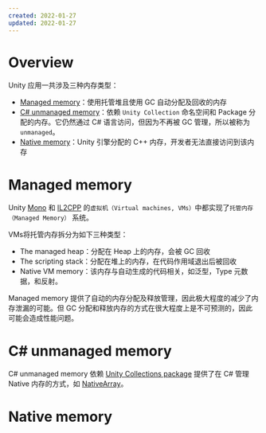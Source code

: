 ```yaml
---
created: 2022-01-27
updated: 2022-01-27
---
```

# Overview

Unity 应用一共涉及三种内存类型：
- [Managed memory](#Managed%20memory)：使用托管堆且使用 GC 自动分配及回收的内存
- [C# unmanaged memory](#C%20unmanaged%20memory)：依赖 `Unity Collection` 命名空间和 Package 分配的内存。它仍然通过 C# 语言访问，但因为不再被 GC 管理，所以被称为 `unmanaged`。
- [Native memory](#Native%20memory)：Unity 引擎分配的 C++ 内存，开发者无法直接访问到该内存


# Managed memory

Unity [Mono](Scripting%20Architecture/Scripting%20backends/Mono.md) 和 [IL2CPP](Scripting%20Architecture/Scripting%20backends/IL2CPP.md) 的`虚拟机（Virtual machines, VMs）`中都实现了`托管内存（Managed Memory）` 系统。

VMs将托管内存拆分为如下三种类型：
- The managed heap：分配在 Heap 上的内存，会被 GC 回收
- The scripting stack：分配在堆上的内存，在代码作用域退出后被回收
- Native VM memory：该内存与自动生成的代码相关，如泛型，Type 元数据，和反射。


Managed memory 提供了自动的内存分配及释放管理，因此极大程度的减少了内存泄漏的可能。但 GC 分配和释放内存的方式在很大程度上是不可预测的，因此可能会造成性能问题。


# C# unmanaged memory

C# unmanaged memory 依赖 [Unity Collections package](https://docs.unity3d.com/Packages/com.unity.collections@latest/) 提供了在 C# 管理 Native 内存的方式，如 [NativeArray](https://docs.unity3d.com/2020.3/Documentation/ScriptReference/Unity.Collections.NativeArray_1.html)。



# Native memory